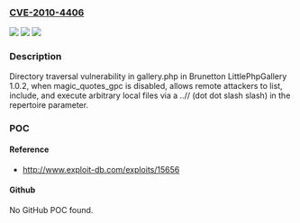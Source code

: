 ### [CVE-2010-4406](https://cve.mitre.org/cgi-bin/cvename.cgi?name=CVE-2010-4406)
![](https://img.shields.io/static/v1?label=Product&message=n%2Fa&color=blue)
![](https://img.shields.io/static/v1?label=Version&message=n%2Fa&color=blue)
![](https://img.shields.io/static/v1?label=Vulnerability&message=n%2Fa&color=brighgreen)

### Description

Directory traversal vulnerability in gallery.php in Brunetton LittlePhpGallery 1.0.2, when magic_quotes_gpc is disabled, allows remote attackers to list, include, and execute arbitrary local files via a ..// (dot dot slash slash) in the repertoire parameter.

### POC

#### Reference
- http://www.exploit-db.com/exploits/15656

#### Github
No GitHub POC found.

